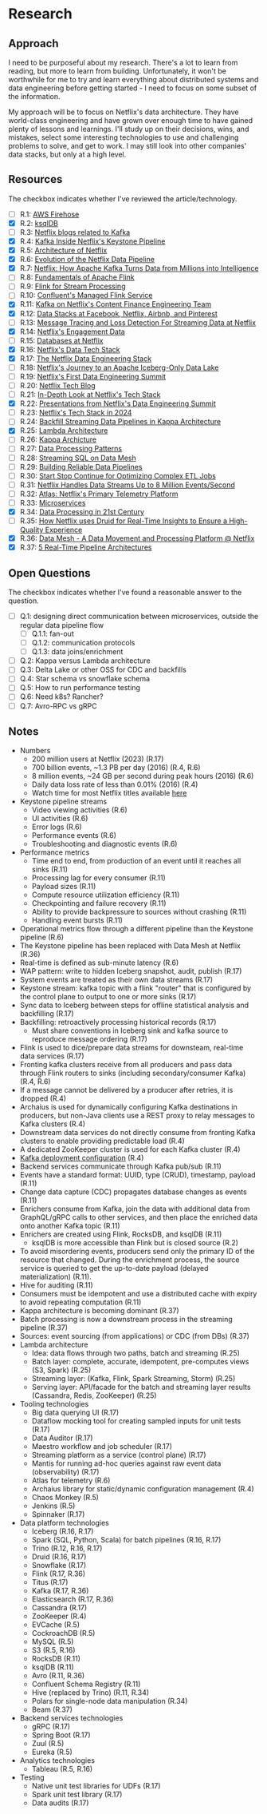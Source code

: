 # Research

## Approach

I need to be purposeful about my research. There's a lot to learn from reading, but more to learn from building.
Unfortunately, it won't be worthwhile for me to try and learn everything about distributed systems and data engineering
before getting started - I need to focus on some subset of the information.

My approach will be to focus on Netflix's data architecture. They have world-class engineering and have grown over enough
time to have gained plenty of lessons and learnings. I'll study up on their decisions, wins, and mistakes, select some interesting
technologies to use and challenging problems to solve, and get to work. I may still look into other companies' data stacks, but
only at a high level.

## Resources

The checkbox indicates whether I've reviewed the article/technology.

- [ ] R.1: [AWS Firehose](https://aws.amazon.com/firehose/)
- [x] R.2: [ksqlDB](https://ksqldb.io/)
- [ ] R.3: [Netflix blogs related to Kafka](https://netflixtechblog.com/tagged/kafka)
- [x] R.4: [Kafka Inside Netflix's Keystone Pipeline](https://netflixtechblog.com/kafka-inside-keystone-pipeline-dd5aeabaf6bb)
- [x] R.5: [Architecture of Netflix](https://kasun-r-weerasinghe.medium.com/architecture-of-netflix-1c38257f1f4a)
- [x] R.6: [Evolution of the Netflix Data Pipeline](https://netflixtechblog.com/evolution-of-the-netflix-data-pipeline-da246ca36905)
- [x] R.7: [Netflix: How Apache Kafka Turns Data from Millions into Intelligence](https://www.meritdata-tech.com/resources/blog/digital-engineering-solutions/netflix-apache-kafka-business-intelligence/)
- [ ] R.8: [Fundamentals of Apache Flink](https://developer.confluent.io/courses/apache-flink/intro/)
- [ ] R.9: [Flink for Stream Processing](https://www.confluent.io/blog/apache-flink-for-stream-processing/)
- [ ] R.10: [Confluent's Managed Flink Service](https://www.confluent.io/product/flink/)
- [x] R.11: [Kafka on Netflix's Content Finance Engineering Team](https://www.confluent.io/blog/how-kafka-is-used-by-netflix/)
- [x] R.12: [Data Stacks at Facebook, Netflix, Airbnb, and Pinterest](https://keen.io/blog/architecture-of-giants-data-stacks-at-facebook-netflix-airbnb-and-pinterest/)
- [ ] R.13: [Message Tracing and Loss Detection For Streaming Data at Netflix](https://netflixtechblog.medium.com/inca-message-tracing-and-loss-detection-for-streaming-data-netflix-de4836fc38c9)
- [x] R.14: [Netflix's Engagement Data](https://about.netflix.com/en/news/what-we-watched-a-netflix-engagement-report)
- [ ] R.15: [Databases at Netflix](https://blog.bytebytego.com/p/ep60-netflix-tech-stack-databases)
- [x] R.16: [Netflix's Data Tech Stack](https://www.junaideffendi.com/p/netflix-data-tech-stack)
- [x] R.17: [The Netflix Data Engineering Stack](https://www.youtube.com/watch?v=QxaOlmv79ls)
- [ ] R.18: [Netflix's Journey to an Apache Iceberg-Only Data Lake](https://www.youtube.com/watch?v=jMFMEk8jFu8)
- [ ] R.19: [Netflix's First Data Engineering Summit](https://netflixtechblog.com/our-first-netflix-data-engineering-summit-f326b0589102)
- [ ] R.20: [Netflix Tech Blog](https://netflixtechblog.com/)
- [ ] R.21: [In-Depth Look at Netflix's Tech Stack](https://medium.com/bytebytego-system-design-alliance/decoding-netflix-an-in-depth-look-at-the-tech-stack-powering-the-streaming-giant-b0e3c0931ec5)
- [x] R.22: [Presentations from Netflix's Data Engineering Summit](https://www.youtube.com/playlist?list=PLSECvWLlUYeF06QK5FOOELvgKdap3cQf0)
- [ ] R.23: [Netflix's Tech Stack in 2024](https://medium.com/@romin991/in-depth-analysis-the-technology-stack-of-netflix-in-2024-443e12dc4b2a)
- [ ] R.24: [Backfill Streaming Data Pipelines in Kappa Architecture](https://www.youtube.com/watch?v=aCIWI5k7deM)
- [x] R.25: [Lambda Architecture](https://pradeepl.com/blog/lambda-architecture/)
- [ ] R.26: [Kappa Archicture](https://pradeepl.com/blog/kappa-architecture/)
- [ ] R.27: [Data Processing Patterns](https://www.youtube.com/watch?v=vuyjK2TFZNk&list=PLSECvWLlUYeF06QK5FOOELvgKdap3cQf0&index=2)
- [ ] R.28: [Streaming SQL on Data Mesh](https://www.youtube.com/watch?v=TwcWvwU7B64&list=PLSECvWLlUYeF06QK5FOOELvgKdap3cQf0&index=3)
- [ ] R.29: [Building Reliable Data Pipelines](https://www.youtube.com/watch?v=uWmJxbhI304&list=PLSECvWLlUYeF06QK5FOOELvgKdap3cQf0&index=4)
- [ ] R.30: [Start Stop Continue for Optimizing Complex ETL Jobs](https://www.youtube.com/watch?v=Dr8LMn-nJGc&list=PLSECvWLlUYeF06QK5FOOELvgKdap3cQf0&index=7)
- [ ] R.31: [Netflix Handles Data Streams Up to 8 Million Events/Second](https://www.youtube.com/watch?v=Kc-7eIfaK04)
- [ ] R.32: [Atlas: Netflix's Primary Telemetry Platform](https://netflixtechblog.com/introducing-atlas-netflixs-primary-telemetry-platform-bd31f4d8ed9a)
- [ ] R.33: [Microservices](https://martinfowler.com/articles/microservices.html)
- [x] R.34: [Data Processing in 21st Century](https://www.junaideffendi.com/p/data-processing-in-21st-century)
- [ ] R.35: [How Netflix uses Druid for Real-Time Insights to Ensure a High-Quality Experience](https://netflixtechblog.com/how-netflix-uses-druid-for-real-time-insights-to-ensure-a-high-quality-experience-19e1e8568d06)
- [x] R.36: [Data Mesh - A Data Movement and Processing Platform @ Netflix](https://netflixtechblog.com/data-mesh-a-data-movement-and-processing-platform-netflix-1288bcab2873)
- [x] R.37: [5 Real-Time Pipeline Architectures](https://www.junaideffendi.com/p/5-real-time-pipeline-architecture)

## Open Questions

The checkbox indicates whether I've found a reasonable answer to the question.

- [ ] Q.1: designing direct communication between microservices, outside the regular data pipeline flow
    - [ ] Q.1.1: fan-out
    - [ ] Q.1.2: communication protocols
    - [ ] Q.1.3: data joins/enrichment
- [ ] Q.2: Kappa versus Lambda architecture
- [ ] Q.3: Delta Lake or other OSS for CDC and backfills
- [ ] Q.4: Star schema vs snowflake schema
- [ ] Q.5: How to run performance testing
- [ ] Q.6: Need k8s? Rancher?
- [ ] Q.7: Avro-RPC vs gRPC

## Notes

- Numbers
    - 200 million users at Netflix (2023) (R.17)
    - 700 billion events, ~1.3 PB per day (2016) (R.4, R.6)
    - 8 million events, ~24 GB per second during peak hours (2016) (R.6)
    - Daily data loss rate of less than 0.01% (2016) (R.4)
    - Watch time for most Netflix titles available [here](https://about.netflix.com/en/news/what-we-watched-a-netflix-engagement-report)
- Keystone pipeline streams
    - Video viewing activities (R.6)
    - UI activities (R.6)
    - Error logs (R.6)
    - Performance events (R.6)
    - Troubleshooting and diagnostic events (R.6)
- Performance metrics
    - Time end to end, from production of an event until it reaches all sinks (R.11)
    - Processing lag for every consumer (R.11)
    - Payload sizes (R.11)
    - Compute resource utilization efficiency (R.11)
    - Checkpointing and failure recovery (R.11)
    - Ability to provide backpressure to sources without crashing (R.11)
    - Handling event bursts (R.11)
- Operational metrics flow through a different pipeline than the Keystone pipeline (R.6)
- The Keystone pipeline has been replaced with Data Mesh at Netflix (R.36)
- Real-time is defined as sub-minute latency (R.6)
- WAP pattern: write to hidden Iceberg snapshot, audit, publish (R.17)
- System events are treated as their own data streams (R.17)
- Keystone stream: kafka topic with a flink "router" that is configured
by the control plane to output to one or more sinks (R.17)
- Sync data to Iceberg between steps for offline statistical analysis and backfilling (R.17)
- Backfilling: retroactively processing historical records (R.17)
    - Must share conventions in Iceberg sink and kafka source to reproduce message ordering (R.17)
- Flink is used to dice/prepare data streams for downsteam, real-time data services (R.17)
- Fronting kafka clusters receive from all producers and pass data through Flink routers to
sinks (including secondary/consumer Kafka) (R.4, R.6)
- If a message cannot be delivered by a producer after retries, it is dropped (R.4)
- Archaius is used for dynamically configuring Kafka destinations in producers, but
non-Java clients use a REST proxy to relay messages to Kafka clusters (R.4)
- Downstream data services do not directly consume from fronting Kafka clusters to
enable providing predictable load (R.4)
- A dedicated ZooKeeper cluster is used for each Kafka cluster (R.4)
- [Kafka deployment configuration](https://miro.medium.com/v2/resize:fit:720/format:webp/1*Z6lRvLR8ej5krMFUVL4ouA.png) (R.4)
- Backend services communicate through Kafka pub/sub (R.11)
- Events have a standard format: UUID, type (CRUD), timestamp, payload (R.11)
- Change data capture (CDC) propagates database changes as events (R.11)
- Enrichers consume from Kafka, join the data with additional data from GraphQL/gRPC calls to other services,
and then place the enriched data onto another Kafka topic (R.11)
- Enrichers are created using Flink, RocksDB, and ksqlDB (R.11)
    - ksqlDB is more accessible than Flink but is closed source (R.2)
- To avoid misordering events, producers send only the primary ID of the resource that changed.
During the enrichment process, the source service is queried to get the up-to-date payload
(delayed materialization) (R.11).
- Hive for auditing (R.11)
- Consumers must be idempotent and use a distributed cache with expiry to avoid repeating computation (R.11)
- Kappa architecture is becoming dominant (R.37)
- Batch processing is now a downstream process in the streaming pipeline (R.37)
- Sources: event sourcing (from applications) or CDC (from DBs) (R.37)
- Lambda architecture
    - Idea: data flows through two paths, batch and streaming (R.25)
    - Batch layer: complete, accurate, idempotent, pre-computes views (S3, Spark) (R.25)
    - Streaming layer: (Kafka, Flink, Spark Streaming, Storm) (R.25)
    - Serving layer: API/facade for the batch and streaming layer results (Cassandra, Redis, ZooKeeper) (R.25)
- Tooling technologies
    - Big data querying UI (R.17)
    - Dataflow mocking tool for creating sampled inputs for unit tests (R.17)
    - Data Auditor (R.17)
    - Maestro workflow and job scheduler (R.17)
    - Streaming platform as a service (control plane) (R.17)
    - Mantis for running ad-hoc queries against raw event data (observability) (R.17)
    - Atlas for telemetry (R.6)
    - Archaius library for static/dynamic configuration management (R.4)
    - Chaos Monkey (R.5)
    - Jenkins (R.5)
    - Spinnaker (R.17)
- Data platform technologies
    - Iceberg (R.16, R.17)
    - Spark (SQL, Python, Scala) for batch pipelines (R.16, R.17)
    - Trino (R.12, R.16, R.17)
    - Druid (R.16, R.17)
    - Snowflake (R.17)
    - Flink (R.17, R.36)
    - Titus (R.17)
    - Kafka (R.17, R.36)
    - Elasticsearch (R.17, R.36)
    - Cassandra (R.17)
    - ZooKeeper (R.4)
    - EVCache (R.5)
    - CockroachDB (R.5)
    - MySQL (R.5)
    - S3 (R.5, R.16)
    - RocksDB (R.11)
    - ksqlDB (R.11)
    - Avro (R.11, R.36)
    - Confluent Schema Registry (R.11)
    - Hive (replaced by Trino) (R.11, R.34)
    - Polars for single-node data manipulation (R.34)
    - Beam (R.37)
- Backend services technologies
    - gRPC (R.17)
    - Spring Boot (R.17)
    - Zuul (R.5)
    - Eureka (R.5)
- Analytics technologies
    - Tableau (R.5, R.16)
- Testing
    - Native unit test libraries for UDFs (R.17)
    - Spark unit test library (R.17)
    - Data audits (R.17)

